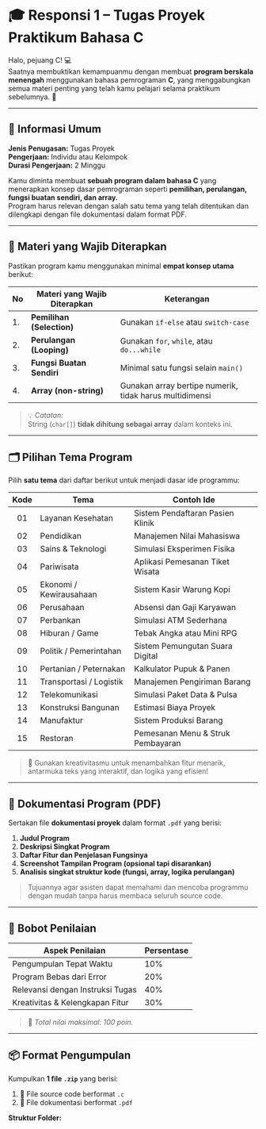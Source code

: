 # 🎓 Responsi 1 – Tugas Proyek Praktikum Bahasa C

Halo, pejuang C! 💻  
Saatnya membuktikan kemampuanmu dengan membuat **program berskala menengah** menggunakan bahasa pemrograman **C**, yang menggabungkan semua materi penting yang telah kamu pelajari selama praktikum sebelumnya. 🚀

---

## 📘 Informasi Umum

**Jenis Penugasan:** Tugas Proyek  
**Pengerjaan:** Individu atau Kelompok  
**Durasi Pengerjaan:** 2 Minggu  

Kamu diminta membuat **sebuah program dalam bahasa C** yang menerapkan konsep dasar pemrograman seperti **pemilihan, perulangan, fungsi buatan sendiri, dan array.**  
Program harus relevan dengan salah satu tema yang telah ditentukan dan dilengkapi dengan file dokumentasi dalam format PDF.

---

## 🧠 Materi yang Wajib Diterapkan

Pastikan program kamu menggunakan minimal **empat konsep utama** berikut:

| No | Materi yang Wajib Diterapkan | Keterangan |
|----|------------------------------|-------------|
| 1. | **Pemilihan (Selection)** | Gunakan `if-else` atau `switch-case` |
| 2. | **Perulangan (Looping)** | Gunakan `for`, `while`, atau `do...while` |
| 3. | **Fungsi Buatan Sendiri** | Minimal satu fungsi selain `main()` |
| 4. | **Array (non-string)** | Gunakan array bertipe numerik, tidak harus multidimensi |

> 💡 *Catatan:*  
> String (`char[]`) **tidak dihitung sebagai array** dalam konteks ini.

---

## 🗂️ Pilihan Tema Program

Pilih **satu tema** dari daftar berikut untuk menjadi dasar ide programmu:

| Kode | Tema | Contoh Ide |
|:----:|------|------------|
| 01 | Layanan Kesehatan | Sistem Pendaftaran Pasien Klinik |
| 02 | Pendidikan | Manajemen Nilai Mahasiswa |
| 03 | Sains & Teknologi | Simulasi Eksperimen Fisika |
| 04 | Pariwisata | Aplikasi Pemesanan Tiket Wisata |
| 05 | Ekonomi / Kewirausahaan | Sistem Kasir Warung Kopi |
| 06 | Perusahaan | Absensi dan Gaji Karyawan |
| 07 | Perbankan | Simulasi ATM Sederhana |
| 08 | Hiburan / Game | Tebak Angka atau Mini RPG |
| 09 | Politik / Pemerintahan | Sistem Pemungutan Suara Digital |
| 10 | Pertanian / Peternakan | Kalkulator Pupuk & Panen |
| 11 | Transportasi / Logistik | Manajemen Pengiriman Barang |
| 12 | Telekomunikasi | Simulasi Paket Data & Pulsa |
| 13 | Konstruksi Bangunan | Estimasi Biaya Proyek |
| 14 | Manufaktur | Sistem Produksi Barang |
| 15 | Restoran | Pemesanan Menu & Struk Pembayaran |

> 🌟 Gunakan kreativitasmu untuk menambahkan fitur menarik, antarmuka teks yang interaktif, dan logika yang efisien!

---

## 📄 Dokumentasi Program (PDF)

Sertakan file **dokumentasi proyek** dalam format `.pdf` yang berisi:
1. **Judul Program**  
2. **Deskripsi Singkat Program**  
3. **Daftar Fitur dan Penjelasan Fungsinya**  
4. **Screenshot Tampilan Program (opsional tapi disarankan)**  
5. **Analisis singkat struktur kode (fungsi, array, logika perulangan)**

> Tujuannya agar asisten dapat memahami dan mencoba programmu dengan mudah tanpa harus membaca seluruh source code.

---

## 🧮 Bobot Penilaian

| Aspek Penilaian | Persentase |
|-----------------|-------------|
| Pengumpulan Tepat Waktu | 10% |
| Program Bebas dari Error | 20% |
| Relevansi dengan Instruksi Tugas | 40% |
| Kreativitas & Kelengkapan Fitur | 30% |

> 🧠 *Total nilai maksimal: 100 poin.*

---

## 📦 Format Pengumpulan

Kumpulkan **1 file `.zip`** yang berisi:

1. 📘 File source code berformat `.c`  
2. 📄 File dokumentasi berformat `.pdf`

**Struktur Folder:**
